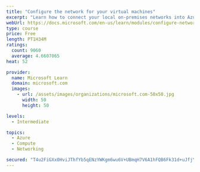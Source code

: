 ```yaml
---
title: "Configure the network for your virtual machines"
excerpt: "Learn how to connect your local on-premises networks into Azure using virtual networks, VPN gateways, and Azure ExpressRoute."
webUrl: https://docs.microsoft.com/en-us/learn/modules/configure-network-for-azure-virtual-machines/
type: course
price: Free
length: PT1H34M
ratings:
  count: 9060
  average: 4.6607065
heat: 52

provider:
  name: Microsoft Learn
  domain: microsoft.com
  images:
    - url: /assets/images/organizations/microsoft.com-50x50.jpg
      width: 50
      height: 50

levels:
  - Intermediate

topics:
  - Azure
  - Compute
  - Networking

secured: "T4u2FiGXx0HviJThfYb5qENzYWKgm6wu6V+UBmqH7V6A1hFQB6Fk31d+uJfjY/9Fr90/kBPKTNhcqJG3RwuX0kbAGhjRpFQ7jnJPdNAGsiPs/yBpnXaTCF24YasdgoNPqgj5UFO3UOnW7vy49laXTOETUok0rl5T+uramm7feg/lnSfjwpMoTXp/6MFPTyArul9HO/zkK5Xc36vTorBa5jwXEpGuZAvTg0HGmR1pfonQOAPbQzNivloFwNj3NEd8w9/1B/A5p0g4YudTeYRln+/iE06XbIk+pVB4nFQlZUr/CADzFbcXJ+YOiGawIw84RH6/OFzq7JXcaz97K4zuTNjpyvVPQ10fWapZyBvAlbFwQkd6/akPpYEagBu4wmtsrzQ5sTtXnpD0xURM3P3bEQRd0Vf1lVEno6VYICQ87jQ=;0iPRO9wd5/7vFSckVjAPlA=="
---
```


